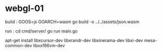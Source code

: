 # webgl-01

build : 
GOOS=js GOARCH=wasm go build -o  ../../assets/json.wasm 

run : 
cd cmd/server/
go run main.go


apt-get install libxcursor-dev libxrandr-dev libxinerama-dev libxi-dev mesa-common-dev libxxf86vm-dev